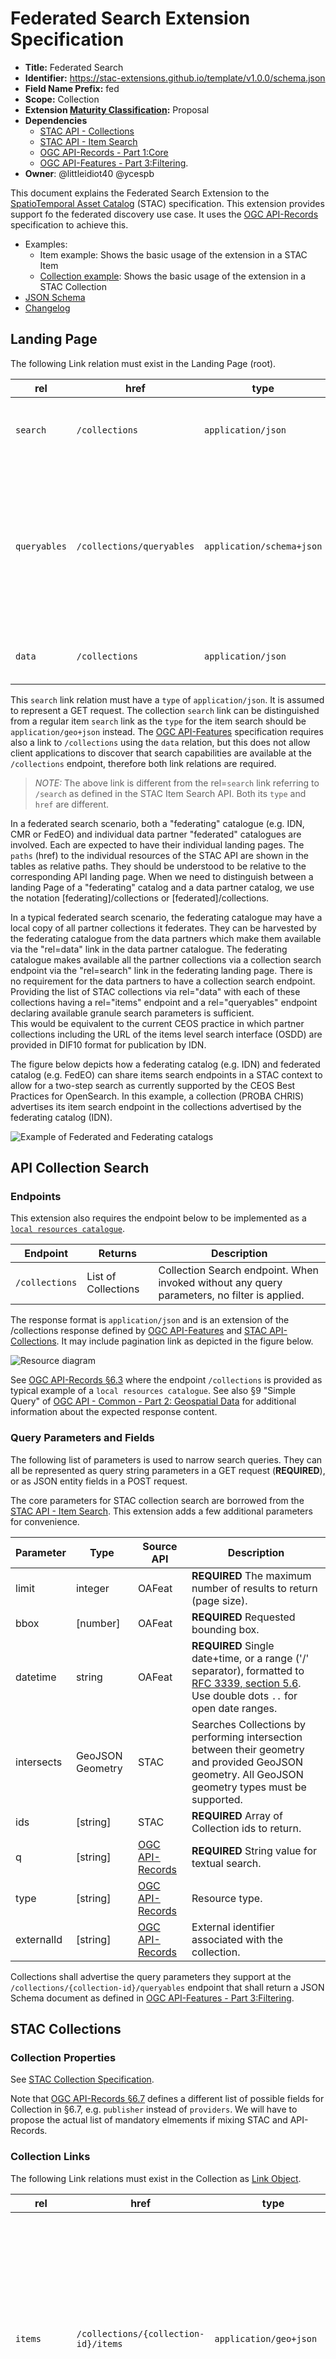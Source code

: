 # Federated Search Extension Specification

- **Title:** Federated Search
- **Identifier:** <https://stac-extensions.github.io/template/v1.0.0/schema.json>
- **Field Name Prefix:** fed
- **Scope:** Collection
- **Extension [Maturity Classification](https://github.com/radiantearth/stac-spec/tree/master/extensions/README.md#extension-maturity):** Proposal
- **Dependencies** 
  - [STAC API - Collections](https://github.com/radiantearth/stac-api-spec/tree/master/collections)
  - [STAC API - Item Search](https://github.com/radiantearth/stac-api-spec/tree/master/item-search)
  - [OGC API-Records - Part 1:Core](http://docs.ogc.org/DRAFTS/20-004.html)
  - [OGC API-Features - Part 3:Filtering](https://docs.opengeospatial.org/DRAFTS/19-079r1.html).
- **Owner**: @littleidiot40 @ycespb

This document explains the Federated Search Extension to the [SpatioTemporal Asset Catalog](https://github.com/radiantearth/stac-spec) 
(STAC) specification.
This extension provides support fo the federated discovery use case. 
It uses the [OGC API-Records](http://docs.ogc.org/DRAFTS/20-004.html#_query_parameters) specification to achieve this.

- Examples:
  - Item example: Shows the basic usage of the extension in a STAC Item
  - [Collection example](examples/collection.json): Shows the basic usage of the extension in a STAC Collection
- [JSON Schema](json-schema/schema.json)
- [Changelog](./CHANGELOG.md)

## Landing Page

The following Link relation must exist in the Landing Page (root).

| **rel**  | **href** | **type** | **From**               | **Description**             |
| -------- | --------- | ---------- | ------------ | --------------------------- |
| `search` | `/collections` | `application/json` | Extension | **REQUIRED** URL for the Collection Search endpoint |
| `queryables` | `/collections/queryables` | `application/schema+json` | OAFeat Part 3 | **REQUIRED** URL advertising available queryables for collection search as per [§6.2 of OGC API-Features - Part 3:Filtering](https://docs.opengeospatial.org/DRAFTS/19-079r1.html#filter-queryables). |
| `data`   | `/collections` | `application/json` | OAFeat | **REQUIRED** URL for the list of collections |

This `search` link relation must have a `type` of `application/json`. It is assumed to represent a GET request.  The 
collection `search` link can be distinguished from a regular item `search` link as the `type` for the
item search should be `application/geo+json` instead.  The 
[OGC API-Features](https://docs.opengeospatial.org/is/17-069r3/17-069r3.html#_response) specification 
requires also a link to `/collections`
using the `data` relation, but this does not allow client applications to discover that 
search capabilities are available at the `/collections` endpoint, therefore both 
link relations are required.

> *NOTE:*  The above link is different from the rel=`search` link referring to `/search` 
> as defined in the STAC Item Search API.  Both its `type` and `href` are different.

In a federated search scenario, both a "federating" catalogue (e.g. IDN, CMR or FedEO) and individual data partner
"federated" catalogues are involved.  Each are expected to have their individual landing pages.  The `paths`
(href) to the individual resources of the STAC API are shown in the tables as relative paths.  They should be 
understood to be relative to the corresponding API landing page.  When we need to distinguish between a landing 
Page of a "federating" catalog and a data partner catalog, we use the notation \[federating\]/collections 
or \[federated\]/collections.

In a typical federated search scenario, the federating catalogue may have a local copy of all partner collections 
it federates.  They can be harvested by the federating catalogue from the data partners which make them available 
via the "rel=data" link in the data partner catalogue.  The federating catalogue makes available all the partner 
collections via a collection search endpoint via the "rel=search" link in the federating landing page.  There 
is no requirement for the data partners to have a collection search endpoint.  Providing the list of STAC 
collections via rel="data" with each of these collections having a rel="items" endpoint and a rel="queryables" 
endpoint declaring available granule search parameters is sufficient.  
This would be equivalent to the current CEOS practice in which partner collections including the URL of the items 
level search interface (OSDD) are provided in DIF10 format for publication by IDN.

The figure below depicts how a federating catalog (e.g. IDN) and federated catalog (e.g. FedEO) can share items search 
endpoints in 
a STAC context to  allow for a two-step search as currently supported by the CEOS Best Practices for OpenSearch.
In this example, a collection (PROBA CHRIS) advertises its item search endpoint in the collections
advertised by the federating catalog (IDN).

![Example of Federated and Federating catalogs](./figures/federation.png)

## API Collection Search

### Endpoints

This extension also requires the endpoint below to be implemented as a [`local resources catalogue`](http://docs.ogc.org/DRAFTS/20-004.html#_tldr_local_resources_catalogue).

| Endpoint  | Returns         | Description     |
| --------- | --------------- | --------------- |
| `/collections` | List of Collections | Collection Search endpoint.  When invoked without any query parameters, no filter is applied. |

The response format is `application/json` and is an extension of the /collections response defined 
by [OGC API-Features](https://docs.opengeospatial.org/is/17-069r3/17-069r3.html) and
[STAC API-Collections](https://github.com/radiantearth/stac-api-spec/tree/master/collections). 
It may include pagination link as depicted in the figure below.

![Resource diagram](./figures/resources.png)

See [OGC API-Records §6.3](http://docs.ogc.org/DRAFTS/20-004.html#_tldr_local_resources_catalogue) where the endpoint `/collections` is 
provided as typical example of a `local resources catalogue`.  See also  §9 "Simple Query" of 
[OGC API - Common - Part 2: Geospatial Data](https://docs.ogc.org/DRAFTS/20-024.html#rc-simple-query-section) for 
additional information about the expected response content. 
 
### Query Parameters and Fields

The following list of parameters is used to narrow search queries. They can all be represented as query 
string parameters in a GET request (**REQUIRED**), or as JSON entity fields in a POST request. 

The core parameters for STAC collection search are borrowed from the [STAC API - Item Search](https://github.com/radiantearth/stac-api-spec/tree/master/item-search).
This extension adds a few additional parameters for convenience.

| Parameter   | Type             | Source API | Description                                                                                                                                                                     |
| ----------- | ---------------- | ---------- | ------------------------------------------------------------------------------------------------------------------------------------------------------------------------------- |
| limit       | integer          | OAFeat     | **REQUIRED** The maximum number of results to return (page size).                                                                                       |
| bbox        | \[number]        | OAFeat     | **REQUIRED** Requested bounding box.                                                   |
| datetime    | string           | OAFeat     | **REQUIRED** Single date+time, or a range ('/' separator), formatted to [RFC 3339, section 5.6](https://tools.ietf.org/html/rfc3339#section-5.6). Use double dots `..` for open date ranges. |
| intersects  | GeoJSON Geometry | STAC       | Searches Collections by performing intersection between their geometry and provided GeoJSON geometry.  All GeoJSON geometry types must be supported.           |
| ids         | \[string]        | STAC       | **REQUIRED** Array of Collection ids to return.                                                                 |
| q           | \[string]        | [OGC API-Records](https://docs.ogc.org/DRAFTS/20-004.html#_query_parameters) | **REQUIRED** String value for textual search.   |     
| type        | \[string]        | [OGC API-Records](https://docs.ogc.org/DRAFTS/20-004.html#_query_parameters) | Resource type.      |
| externalId  | \[string]        | [OGC API-Records](https://docs.ogc.org/DRAFTS/20-004.html#core-query-parameters-externalid) | External identifier associated with the collection.                  |

Collections shall advertise the query parameters they support at the `/collections/{collection-id}/queryables` endpoint that 
shall return a JSON Schema document as defined in [OGC API-Features - Part 3:Filtering](https://docs.opengeospatial.org/DRAFTS/19-079r1.html#filter-queryables).

## STAC Collections

### Collection Properties

See [STAC Collection Specification](https://github.com/radiantearth/stac-spec/blob/master/collection-spec/collection-spec.md).

Note that [OGC API-Records §6.7](http://docs.ogc.org/DRAFTS/20-004.html#sc_record-collection-overview) defines a different list of possible
 fields for Collection in §6.7, e.g. `publisher` instead of `providers`.  We will have to propose the actual list 
 of mandatory elmements if mixing STAC and API-Records. 

### Collection Links

The following Link relations must exist in the Collection as [Link Object](https://github.com/radiantearth/stac-spec/tree/master/item-spec/item-spec.md#link-object).

| **rel**  | **href**  | **type** | **From**               | **Description**             |
| -------- | --------- | --------- | ------------- | --------------------------- |
| `items` | `/collections/{collection-id}/items` | `application/geo+json` | OAFeat | **REQUIRED** URI for the Item Search endpoint as per [§8.4 of OGC API-Records](http://docs.ogc.org/DRAFTS/20-004.html#_links). The current extension does not require that the `href` is relative to the landing page to allow for federated search as explained below. |
| `queryables` | `/collections/{collection-id}/queryables` | `application/schema+json` | OAFeat Part 3 | **REQUIRED** URI advertising available queryables as per [§6.2 of OGC API-Features - Part 3:Filtering](https://docs.opengeospatial.org/DRAFTS/19-079r1.html#filter-queryables). |

In a typical federated search scenario, the intention is to have a two-step search first identifying the appropriate collection(s) via 
the federating catalogue's collection search endpoint, followed by an item search in that collection.  For the federating catalogue to 
be able to use directly the item search endpoint provided by the federated catalog of the data partner, the constraint from OAFeat 
that the href of the link "rel=items" in a (STAC) collection should be relative to the local landing page and should correspond 
to `/collections/{collection-id}/items` needs to be relaxed.  We propose that the collections made available at the federating 
catalogue are allowed to have "rel=items" links referring directly to the federated catalog publishing the same collection, 
thus \[federated-1\]/collections/{collection-id}/items.  This allows that a federating catalog can delegate item search to the 
corresponding federated catalog and does not need to implement itself item search endpoints locally.

Alternatively, if a federated catalog does not only advertise rel="items" links in its collections, but advertises also a STAC search
endpoint (rel="search") in its landing page, the federating catalog can include this cross-collection search endpoint via a rel="search" link in the 
collection metadata obtained from the federated catalog.  With this approach, the OAFeat convention for the href of a rel="items" endpoint does not 
need to be relaxed and can be considered an approach defined by the current Extension.

### Collection Assets

| **role**  | **type**                           | **Description**             |
| -------- | ----------------------------------- | --------------------------- |
| `metadata` | `application/dif10+xml` | Collection metadata file in DIF-10 format. |

## API Item Search

The API for Item Search is derived from [STAC Item Search](https://github.com/radiantearth/stac-api-spec/item-search) and [OGC API-Features](https://docs.opengeospatial.org/is/17-069r3/17-069r3.html).
The current section defines the mandatory requirements.

### Endpoints

This conformance class also requires the endpoint below to be implemented.

| Endpoint  | Returns         | Description     |
| --------- | --------------- | --------------- |
| `/collections/{collection-id}/items` | Item Collection | Item Search endpoint.  |
 
### Query Parameters and Fields

The core parameters for STAC collection search are borrowed from the [STAC API - Item Search](https://github.com/radiantearth/stac-api-spec/tree/master/item-search). 
This extension adds a few additional parameters for convenience.

| Parameter   | Type             | Source API | Description                                                                                                                                                                     |
| ----------- | ---------------- | ---------- | ------------------------------------------------------------------------------------------------------------------------------------------------------------------------------- |
| limit       | integer          | OAFeat     | **REQUIRED** The maximum number of results to return (page size).                                                                                        |
| bbox        | \[number]        | OAFeat     | **REQUIRED** Requested bounding box.                                                                                              |
| datetime    | string           | OAFeat     | **REQUIRED** Single date+time, or a range ('/' separator), formatted to [RFC 3339, section 5.6](https://tools.ietf.org/html/rfc3339#section-5.6). Use double dots `..` for open date ranges. |
| intersects  | GeoJSON Geometry | STAC       | Searches Collections by performing intersection between their geometry and provided GeoJSON geometry.  All GeoJSON geometry types must be supported.   TBD: this allowed on a STAC /search endpoint and not on an OAFeat /items endpoint ?   |
| ids         | \[string]        | STAC       | **REQUIRED** Array of item ids to return.     TBD: this allowed on a STAC /search endpoint and not on an OAFeat /items endpoint ?     | 
| externalId  | \[string]         | [OGC API-Records](https://docs.ogc.org/DRAFTS/20-004.html#core-query-parameters-externalid) | External identifier associated with the item. |

## STAC Items

### Item Properties 

Which item properties from which STAC extensions will CEOS recommend ?  A list of possibilities is shown in the [STAC/OGC17-003r2 Crosswalk](https://github.com/stac-utils/stac-crosswalks/tree/master/OGC_17-003r2).

[CEOS Best Practices](https://ceos.org/document_management/Working_Groups/WGISS/Documents/WGISS%20Best%20Practices/CEOS%20OpenSearch%20Best%20Practice.pdf) CEOS-BP-12,
CEOS-BP-12B, CEOS-BP-12C, CEOS-BP-12D and CEOS-BP-12E can be implemented using Link objects or Asset objects.  The following recommendations apply. 

### Item Links

In a catalog federation, the definition of 
the [relation types](https://github.com/radiantearth/stac-spec/blob/master/item-spec/item-spec.md#relation-types) 
should be interpreted with respect to the landing page and the structure of the catalog at the 
data provider (federated catalog).  Indeed, a data provider is not expected to modify metadata 
properties or links when he is being included in one or more federating catalogs.

| **type** | **Description** |
| -------- | --------------------------- |
| `root` | URL to the root STAC entity (Catalog or Collection) in the data provider (federated) catalogue, not at the federating catalog side. |
| `parent` | URL to the parent STAC entity (Catalog or Collection) in the data provider (federated) catalogue, not at the federating catalog side . |
| `collection` | STRONGLY RECOMMENDED. URL to a Collection in the data provider (federated) catalogue, not at the federating catalog side. |

> *NOTE:*  This may make it difficult to find the item search endpoint at the data provider side as it is presumably not visible inside
> the collection metadata itself but possibly via a local `/search` endpoint. 

### Item Assets

`CEOS-BP-012C`

| **role**  | **type**                           | **Description**             |
| -------- | ----------------------------------- | --------------------------- |
| `metadata` | `application/vnd.iso.19139+xml` | Granule metadata file in ISO 19139 format. |
| `metadata` | `application/gml+xml;profile=http://www.opengis.net/spec/EOMPOM/1.1` | Granule metadata file in OGC 10-157r4 format. |

`CEOS-BP-012D`

| **role**  | **type**                           | **Description**             |
| -------- | ----------------------------------- | --------------------------- |
| `metadata` | various | Granule metadata file in particular format indicated by media type. |
| `thumbnail` | various | Thumbnail image. |
| `overview` | various | Quicklook or browse image.  Image of the data typically used for making data request decisions |
| `data` | various | Data file or other science data resource; may be large in size. |

## Contributing

All contributions are subject to the
[STAC Specification Code of Conduct](https://github.com/radiantearth/stac-spec/blob/master/CODE_OF_CONDUCT.md).
For contributions, please follow the
[STAC specification contributing guide](https://github.com/radiantearth/stac-spec/blob/master/CONTRIBUTING.md) Instructions
for running tests are copied here for convenience.

### Running tests

The same checks that run as checks on PR's are part of the repository and can be run locally to verify that changes are valid. 
To run tests locally, you'll need `npm`, which is a standard part of any [node.js installation](https://nodejs.org/en/download/).

First you'll need to install everything with npm once. Just navigate to the root of this repository and on 
your command line run:
```bash
npm install
```

Then to check markdown formatting and test the examples against the JSON schema, you can run:
```bash
npm test
```

This will spit out the same texts that you see online, and you can then go and fix your markdown or examples.

If the tests reveal formatting problems with the examples, you can fix them with:
```bash
npm run format-examples
```
